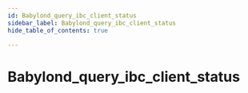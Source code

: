 ```yaml
---
id: Babylond_query_ibc_client_status
sidebar_label: Babylond_query_ibc_client_status
hide_table_of_contents: true

---
```


# Babylond_query_ibc_client_status
